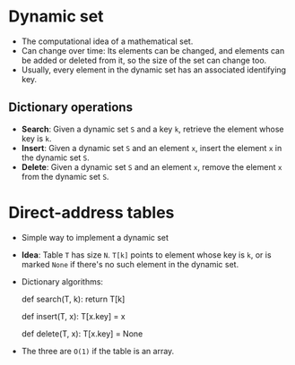 # Dynamic set

* The computational idea of a mathematical set.
* Can change over time: Its elements can be changed, and elements can be added
  or deleted from it, so the size of the set can change too.
* Usually, every element in the dynamic set has an associated identifying key.

## Dictionary operations

* **Search**: Given a dynamic set `S` and a key `k`, retrieve the element
  whose key is `k`.
* **Insert**: Given a dynamic set `S` and an element `x`, insert the element
  `x` in the dynamic set `S`.
* **Delete**: Given a dynamic set `S` and an element `x`, remove the element
  `x` from the dynamic set `S`.

# Direct-address tables

* Simple way to implement a dynamic set
* **Idea**: Table `T` has size `N`. `T[k]` points to element whose key is `k`,
  or is marked `None` if there's no such element in the dynamic set.
* Dictionary algorithms:

    def search(T, k):
        return T[k]

    def insert(T, x):
        T[x.key] = x

    def delete(T, x):
        T[x.key] = None

* The three are `O(1)` if the table is an array.
